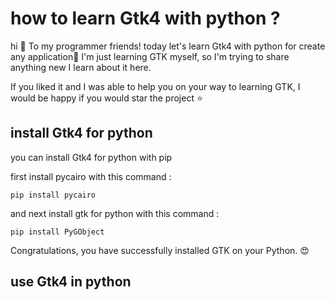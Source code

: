 # how to learn Gtk4 with python ? 
hi 👋 To my programmer friends! today let's learn Gtk4 with python for create any application📱 
I'm just learning GTK myself, so I'm trying to share anything new I learn about it here.


If you liked it and I was able to help you on your way to learning GTK, I would be happy if you would star the project ⭐

## install Gtk4 for python 

you can install Gtk4 for python with pip

first install pycairo with this command :


~~~shell
pip install pycairo
~~~


and next install gtk for python with this command : 

~~~shell
pip install PyGObject
~~~

Congratulations, you have successfully installed GTK on your Python. 😍
## use Gtk4 in python 



